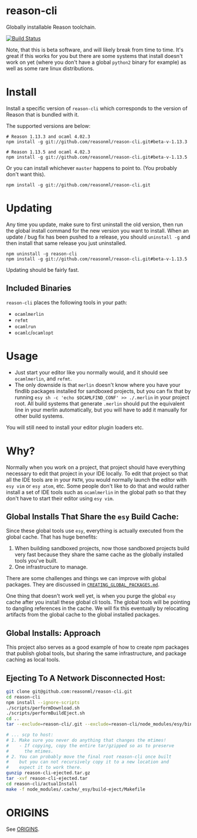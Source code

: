 # reason-cli
Globally installable Reason toolchain.

[![Build Status](https://travis-ci.org/reasonml/reason-cli.svg?branch=master)](https://travis-ci.org/reasonml/reason-cli)


Note, that this is beta software, and will likely break from time to time.
It's great if this works for you but there are some systems that install
doesn't work on yet (where you don't have a global `python2` binary for
example) as well as some rare linux distributions.

# Install

Install a specific version of `reason-cli` which corresponds to the version of
Reason that is bundled with it.

The supported versions are below:

```
# Reason 1.13.3 and ocaml 4.02.3
npm install -g git://github.com/reasonml/reason-cli.git#beta-v-1.13.3
```

```
# Reason 1.13.5 and ocaml 4.02.3
npm install -g git://github.com/reasonml/reason-cli.git#beta-v-1.13.5
```

Or you can install whichever `master` happens to point to. (You probably don't
want this).

```
npm install -g git://github.com/reasonml/reason-cli.git
```

# Updating

Any time you update, make sure to first uninstall the old version, then run the
global install command for the new version you want to install.  When an update
/ bug fix has been pushed to a release, you should `uninstall -g` and then
install that same release you just uninstalled.


```
npm uninstall -g reason-cli
npm install -g git://github.com/reasonml/reason-cli.git#beta-v-1.13.5
```


Updating should be fairly fast.

## Included Binaries

`reason-cli` places the following tools in your path:

- `ocamlmerlin`
- `refmt`
- `ocamlrun`
- `ocamlc`/`ocamlopt`

# Usage

- Just start your editor like you normally would, and it should see `ocamlmerlin`,
and `refmt`.
- The only downside is that `merlin` doesn't know where you have your findlib
packages installed for sandboxed projects, but you can fix that by running
`esy sh -c 'echo $OCAMLFIND_CONF' >> ./.merlin` in your project root. All build
systems that generate `.merlin` should put the equivalent line in your merlin
automatically, but you will have to add it manually for other build systems.

You will still need to install your editor plugin loaders etc.

# Why?

Normally when you work on a project, that project should have everything necessary
to edit that project in your IDE locally. To edit that project so that all the
IDE tools are in your `PATH`, you would normally launch the editor with
`esy vim` or `esy atom`, etc. Some people don't like to do that and would rather
install a set of IDE tools such as `ocamlmerlin` in the global path so that they
don't have to start their editor using `esy vim`.

## Global Installs That Share the `esy` Build Cache:
Since these global tools use `esy`, everything is actually executed
from the global cache. That has huge benefits:

1. When building sandboxed projects, now those sandboxed projects
   build very fast because they share the same cache as the globally
   installed tools you've built.
2. One infrastructure to manage.


There are some challenges and things we can improve with global
packages. They are discussed in
[`CREATING_GLOBAL_PACKAGES.md`](./CREATING_GLOBAL_PACKAGES.md).

One thing that doesn't work well yet, is when you purge the global
`esy` cache after you install these global cli tools. The global
tools will be pointing to dangling references in the cache. We will
fix this eventually by relocating artifacts from the global cache to
the global installed packages.


## Global Installs: Approach

This project also serves as a good example of how to create npm
packages that publish global tools, but sharing the same
infrastructure, and package caching as local tools.


## Ejecting To A Network Disconnected Host:

```sh
git clone git@github.com:reasonml/reason-cli.git
cd reason-cli
npm install --ignore-scripts
./scripts/performDownload.sh
./scripts/performBuildEject.sh
cd ..
tar --exclude=reason-cli/.git --exclude=reason-cli/node_modules/esy/bin/EsyYarnCache-3.x.x -cvzf reason-cli-ejected.tar.gz reason-cli

# ... scp to host:
# 1. Make sure you never do anything that changes the mtimes!
#    - If copying, copy the entire tar/gzipped so as to preserve
#      the mtimes.
# 2. You can probably move the final root reason-cli once built
#    but you can not recursively copy it to a new location and
#    expect it to work there.
gunzip reason-cli-ejected.tar.gz
tar -xvf reason-cli-ejected.tar
cd reason-cli/actualInstall
make -f node_modules/.cache/_esy/build-eject/Makefile
```

# ORIGINS

See [ORIGINS](./ORIGINS.md).
